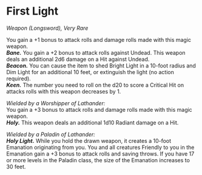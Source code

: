 # First Light
*Weapon (Longsword), Very Rare*

You gain a +1 bonus to attack rolls and damage rolls made with this magic weapon.  
***Bane.*** You gain a +2 bonus to attack rolls against Undead. This weapon deals an additional 2d6 damage on a Hit against Undead.  
***Beacon.*** You can cause the item to shed Bright Light in a 10-foot radius and Dim Light for an additional 10 feet, or extinguish the light (no action required).  
***Keen.*** The number you need to roll on the d20 to score a Critical Hit on attacks rolls with this weapon decreases by 1.  

*Wielded by a Worshipper of Lathander:*  
You gain a +3 bonus to attack rolls and damage rolls made with this magic weapon.  
***Holy.*** This weapon deals an additional 1d10 Radiant damage on a Hit.   

*Wielded by a Paladin of Lathander:*  
***Holy Light.*** While you hold the drawn weapon, it creates a 10-foot Emanation originating from you. You and all creatures Friendly to you in the Emanation gain a +3 bonus to attack rolls and saving throws. If you have 17 or more levels in the Paladin class, the size of the Emanation increases to 30 feet.